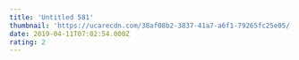 ```yaml
---
title: 'Untitled 581'
thumbnail: 'https://ucarecdn.com/38af08b2-3837-41a7-a6f1-79265fc25e05/'
date: 2019-04-11T07:02:54.000Z
rating: 2
---
```

